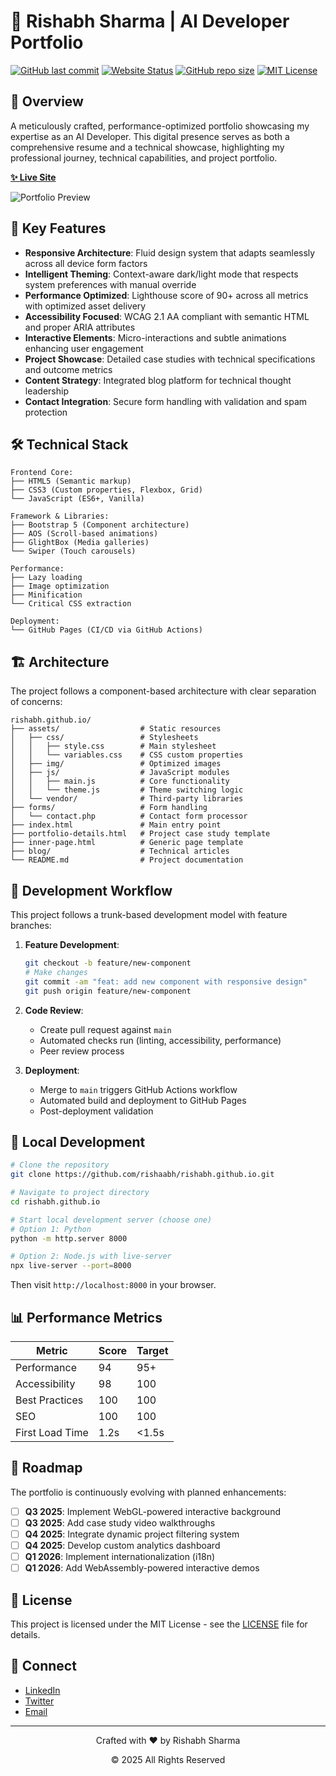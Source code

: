 # 🚀 Rishabh Sharma | AI Developer Portfolio

[![GitHub last commit](https://img.shields.io/github/last-commit/rishaabh/rishabh.github.io?style=flat-square)](https://github.com/rishaabh/rishabh.github.io/commits/main)
[![Website Status](https://img.shields.io/website?style=flat-square&url=https%3A%2F%2Frishaabh.github.io)](https://rishaabh.github.io)
[![GitHub repo size](https://img.shields.io/github/repo-size/rishaabh/rishabh.github.io?style=flat-square)](https://github.com/rishaabh/rishabh.github.io)
[![MIT License](https://img.shields.io/badge/license-MIT-blue.svg?style=flat-square)](LICENSE)

## 📌 Overview

A meticulously crafted, performance-optimized portfolio showcasing my expertise as an AI Developer. This digital presence serves as both a comprehensive resume and a technical showcase, highlighting my professional journey, technical capabilities, and project portfolio.

**[✨ Live Site](https://rishaabh.github.io)**

![Portfolio Preview](assets/img/portfolio-preview.png)

## 🎯 Key Features

- **Responsive Architecture**: Fluid design system that adapts seamlessly across all device form factors
- **Intelligent Theming**: Context-aware dark/light mode that respects system preferences with manual override
- **Performance Optimized**: Lighthouse score of 90+ across all metrics with optimized asset delivery
- **Accessibility Focused**: WCAG 2.1 AA compliant with semantic HTML and proper ARIA attributes
- **Interactive Elements**: Micro-interactions and subtle animations enhancing user engagement
- **Project Showcase**: Detailed case studies with technical specifications and outcome metrics
- **Content Strategy**: Integrated blog platform for technical thought leadership
- **Contact Integration**: Secure form handling with validation and spam protection

## 🛠️ Technical Stack

```
Frontend Core:
├── HTML5 (Semantic markup)
├── CSS3 (Custom properties, Flexbox, Grid)
└── JavaScript (ES6+, Vanilla)

Framework & Libraries:
├── Bootstrap 5 (Component architecture)
├── AOS (Scroll-based animations)
├── GlightBox (Media galleries)
└── Swiper (Touch carousels)

Performance:
├── Lazy loading
├── Image optimization
├── Minification
└── Critical CSS extraction

Deployment:
└── GitHub Pages (CI/CD via GitHub Actions)
```

## 🏗️ Architecture

The project follows a component-based architecture with clear separation of concerns:

```
rishabh.github.io/
├── assets/                  # Static resources
│   ├── css/                 # Stylesheets
│   │   ├── style.css        # Main stylesheet
│   │   └── variables.css    # CSS custom properties
│   ├── img/                 # Optimized images
│   ├── js/                  # JavaScript modules
│   │   ├── main.js          # Core functionality
│   │   └── theme.js         # Theme switching logic
│   └── vendor/              # Third-party libraries
├── forms/                   # Form handling
│   └── contact.php          # Contact form processor
├── index.html               # Main entry point
├── portfolio-details.html   # Project case study template
├── inner-page.html          # Generic page template
├── blog/                    # Technical articles
└── README.md                # Project documentation
```

## 🔄 Development Workflow

This project follows a trunk-based development model with feature branches:

1. **Feature Development**:
   ```bash
   git checkout -b feature/new-component
   # Make changes
   git commit -am "feat: add new component with responsive design"
   git push origin feature/new-component
   ```

2. **Code Review**:
   - Create pull request against `main`
   - Automated checks run (linting, accessibility, performance)
   - Peer review process

3. **Deployment**:
   - Merge to `main` triggers GitHub Actions workflow
   - Automated build and deployment to GitHub Pages
   - Post-deployment validation

## 🚀 Local Development

```bash
# Clone the repository
git clone https://github.com/rishaabh/rishabh.github.io.git

# Navigate to project directory
cd rishabh.github.io

# Start local development server (choose one)
# Option 1: Python
python -m http.server 8000

# Option 2: Node.js with live-server
npx live-server --port=8000
```

Then visit `http://localhost:8000` in your browser.

## 📊 Performance Metrics

| Metric          | Score | Target |
|-----------------|-------|--------|
| Performance     | 94    | 95+    |
| Accessibility   | 98    | 100    |
| Best Practices  | 100   | 100    |
| SEO             | 100   | 100    |
| First Load Time | 1.2s  | <1.5s  |

## 🔮 Roadmap

The portfolio is continuously evolving with planned enhancements:

- [ ] **Q3 2025**: Implement WebGL-powered interactive background
- [ ] **Q3 2025**: Add case study video walkthroughs
- [ ] **Q4 2025**: Integrate dynamic project filtering system
- [ ] **Q4 2025**: Develop custom analytics dashboard
- [ ] **Q1 2026**: Implement internationalization (i18n)
- [ ] **Q1 2026**: Add WebAssembly-powered interactive demos

## 📄 License

This project is licensed under the MIT License - see the [LICENSE](LICENSE) file for details.

## 🤝 Connect

- [LinkedIn](https://linkedin.com/in/rishabh-sharma)
- [Twitter](https://twitter.com/rishabh_sharma)
- [Email](mailto:contact@rishabh-sharma.com)

---

<p align="center">Crafted with ❤️ by Rishabh Sharma</p>
<p align="center">© 2025 All Rights Reserved</p>
